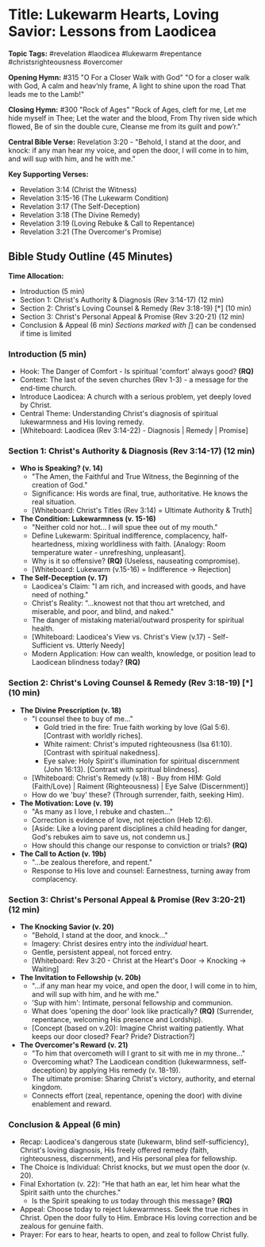 # Title: Lukewarm Hearts, Loving Savior: Lessons from Laodicea

**Topic Tags:** #revelation #laodicea #lukewarm #repentance #christsrighteousness #overcomer

**Opening Hymn:** #315 "O For a Closer Walk with God"
"O for a closer walk with God, A calm and heav’nly frame, A light to shine upon the road That leads me to the Lamb!"

**Closing Hymn:** #300 "Rock of Ages"
"Rock of Ages, cleft for me, Let me hide myself in Thee; Let the water and the blood, From Thy riven side which flowed, Be of sin the double cure, Cleanse me from its guilt and pow’r."

**Central Bible Verse:** Revelation 3:20 - "Behold, I stand at the door, and knock: if any man hear my voice, and open the door, I will come in to him, and will sup with him, and he with me."

**Key Supporting Verses:**
*   Revelation 3:14 (Christ the Witness)
*   Revelation 3:15-16 (The Lukewarm Condition)
*   Revelation 3:17 (The Self-Deception)
*   Revelation 3:18 (The Divine Remedy)
*   Revelation 3:19 (Loving Rebuke & Call to Repentance)
*   Revelation 3:21 (The Overcomer's Promise)

## Bible Study Outline (45 Minutes)

**Time Allocation:**
- Introduction (5 min)
- Section 1: Christ's Authority & Diagnosis (Rev 3:14-17) (12 min)
- Section 2: Christ's Loving Counsel & Remedy (Rev 3:18-19) [*] (10 min)
- Section 3: Christ's Personal Appeal & Promise (Rev 3:20-21) (12 min)
- Conclusion & Appeal (6 min)
*Sections marked with [*] can be condensed if time is limited

### Introduction (5 min)
-   Hook: The Danger of Comfort - Is spiritual 'comfort' always good? **(RQ)**
-   Context: The last of the seven churches (Rev 1-3) - a message for the end-time church.
-   Introduce Laodicea: A church with a serious problem, yet deeply loved by Christ.
-   Central Theme: Understanding Christ's diagnosis of spiritual lukewarmness and His loving remedy.
-   [Whiteboard: Laodicea (Rev 3:14-22) - Diagnosis | Remedy | Promise]

### Section 1: Christ's Authority & Diagnosis (Rev 3:14-17) (12 min)
-   **Who is Speaking? (v. 14)**
    -   "The Amen, the Faithful and True Witness, the Beginning of the creation of God."
    -   Significance: His words are final, true, authoritative. He knows the real situation.
    -   [Whiteboard: Christ's Titles (Rev 3:14) = Ultimate Authority & Truth]
-   **The Condition: Lukewarmness (v. 15-16)**
    -   "Neither cold nor hot... I will spue thee out of my mouth."
    -   Define Lukewarm: Spiritual indifference, complacency, half-heartedness, mixing worldliness with faith. [Analogy: Room temperature water - unrefreshing, unpleasant].
    -   Why is it so offensive? **(RQ)** (Useless, nauseating compromise).
    -   [Whiteboard: Lukewarm (v.15-16) = Indifference -> Rejection]
-   **The Self-Deception (v. 17)**
    -   Laodicea's Claim: "I am rich, and increased with goods, and have need of nothing."
    -   Christ's Reality: "...knowest not that thou art wretched, and miserable, and poor, and blind, and naked."
    -   The danger of mistaking material/outward prosperity for spiritual health.
    -   [Whiteboard: Laodicea's View vs. Christ's View (v.17) - Self-Sufficient vs. Utterly Needy]
    -   Modern Application: How can wealth, knowledge, or position lead to Laodicean blindness today? **(RQ)**

### Section 2: Christ's Loving Counsel & Remedy (Rev 3:18-19) [*] (10 min)
-   **The Divine Prescription (v. 18)**
    -   "I counsel thee to buy of me..."
        -   Gold tried in the fire: True faith working by love (Gal 5:6). [Contrast with worldly riches].
        -   White raiment: Christ's imputed righteousness (Isa 61:10). [Contrast with spiritual nakedness].
        -   Eye salve: Holy Spirit's illumination for spiritual discernment (John 16:13). [Contrast with spiritual blindness].
    -   [Whiteboard: Christ's Remedy (v.18) - Buy from HIM: Gold (Faith/Love) | Raiment (Righteousness) | Eye Salve (Discernment)]
    -   How do we 'buy' these? (Through surrender, faith, seeking Him).
-   **The Motivation: Love (v. 19)**
    -   "As many as I love, I rebuke and chasten..."
    -   Correction is evidence of love, not rejection (Heb 12:6).
    -   [Aside: Like a loving parent disciplines a child heading for danger, God's rebukes aim to save us, not condemn us.]
    -   How should this change our response to conviction or trials? **(RQ)**
-   **The Call to Action (v. 19b)**
    -   "...be zealous therefore, and repent."
    -   Response to His love and counsel: Earnestness, turning away from complacency.

### Section 3: Christ's Personal Appeal & Promise (Rev 3:20-21) (12 min)
-   **The Knocking Savior (v. 20)**
    -   "Behold, I stand at the door, and knock..."
    -   Imagery: Christ desires entry into the *individual* heart.
    -   Gentle, persistent appeal, not forced entry.
    -   [Whiteboard: Rev 3:20 - Christ at the Heart's Door -> Knocking -> Waiting]
-   **The Invitation to Fellowship (v. 20b)**
    -   "...if any man hear my voice, and open the door, I will come in to him, and will sup with him, and he with me."
    -   'Sup with him': Intimate, personal fellowship and communion.
    -   What does 'opening the door' look like practically? **(RQ)** (Surrender, repentance, welcoming His presence and Lordship).
    -   [Concept (based on v.20): Imagine Christ waiting patiently. What keeps our door closed? Fear? Pride? Distraction?]
-   **The Overcomer's Reward (v. 21)**
    -   "To him that overcometh will I grant to sit with me in my throne..."
    -   Overcoming what? The Laodicean condition (lukewarmness, self-deception) by applying His remedy (v. 18-19).
    -   The ultimate promise: Sharing Christ's victory, authority, and eternal kingdom.
    -   Connects effort (zeal, repentance, opening the door) with divine enablement and reward.

### Conclusion & Appeal (6 min)
-   Recap: Laodicea's dangerous state (lukewarm, blind self-sufficiency), Christ's loving diagnosis, His freely offered remedy (faith, righteousness, discernment), and His personal plea for fellowship.
-   The Choice is Individual: Christ knocks, but *we* must open the door (v. 20).
-   Final Exhortation (v. 22): "He that hath an ear, let him hear what the Spirit saith unto the churches."
    -   Is the Spirit speaking to *us* today through this message? **(RQ)**
-   Appeal: Choose today to reject lukewarmness. Seek the true riches in Christ. Open the door fully to Him. Embrace His loving correction and be zealous for genuine faith.
-   Prayer: For ears to hear, hearts to open, and zeal to follow Christ fully.